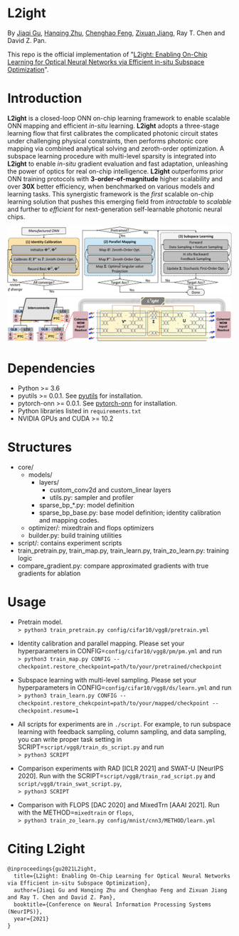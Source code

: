 # L2ight

By [Jiaqi Gu](https://github.com/JeremieMelo), [Hanqing Zhu](https://github.com/zhuhanqing), [Chenghao Feng](https://github.com/Fengchenghao1996), [Zixuan Jiang](https://github.com/zixuanjiang), Ray T. Chen and David Z. Pan.

This repo is the official implementation of "[L2ight: Enabling On-Chip Learning for Optical Neural Networks via Efficient in-situ Subspace Optimization](https://arxiv.org/abs/2110.14807)".

# Introduction
**L2ight** is a closed-loop ONN on-chip learning framework to enable scalable ONN mapping and efficient *in-situ* learning.
**L2ight** adopts a three-stage learning flow that first calibrates the complicated photonic circuit states under challenging physical constraints, then performs photonic core mapping via combined analytical solving and zeroth-order optimization.
A subspace learning procedure with multi-level sparsity is integrated into **L2ight** to enable *in-situ* gradient evaluation and fast adaptation, unleashing the power of optics for real on-chip intelligence.
**L2ight** outperforms prior ONN training protocols with **3-order-of-magnitude** higher scalability and over **30X** better efficiency, when benchmarked on various models and learning tasks.
This synergistic framework is the *first* scalable on-chip learning solution that pushes this emerging field from *intractable* to *scalable* and further to *efficient* for next-generation self-learnable photonic neural chips.

![flow](figures/L2ightFlow.png)
![teaser](figures/teaser.png)
# Dependencies
* Python >= 3.6
* pyutils >= 0.0.1. See [pyutils](https://github.com/JeremieMelo/pyutility) for installation.
* pytorch-onn >= 0.0.1. See [pytorch-onn](https://github.com/JeremieMelo/pytorch-onn) for installation.
* Python libraries listed in `requirements.txt`
* NVIDIA GPUs and CUDA >= 10.2

# Structures
* core/
    * models/
        * layers/
            * custom_conv2d and custom_linear layers
            * utils.py: sampler and profiler
        * sparse_bp_\*.py: model definition
        * sparse_bp_base.py: base model definition; identity calibration and mapping codes.
    * optimizer/: mixedtrain and flops optimizers
    * builder.py: build training utilities
* script/: contains experiment scripts
* train_pretrain.py, train_map.py, train_learn.py, train_zo_learn.py: training logic
* compare_gradient.py: compare approximated gradients with true gradients for ablation

# Usage
* Pretrain model.\
`> python3 train_pretrain.py config/cifar10/vgg8/pretrain.yml`

* Identity calibration and parallel mapping. Please set your hyperparameters in CONFIG=`config/cifar10/vgg8/pm/pm.yml` and run\
`> python3 train_map.py CONFIG --checkpoint.restore_checkpoint=path/to/your/pretrained/checkpoint`

* Subspace learning with multi-level sampling. Please set your hyperparameters in CONFIG=`config/cifar10/vgg8/ds/learn.yml` and run\
`> python3 train_learn.py CONFIG --checkpoint.restore_chekcpoint=path/to/your/mapped/checkpoint --checkpoint.resume=1`

* All scripts for experiments are in `./script`. For example, to run subspace learning with feedback sampling, column sampling, and data sampling, you can write proper task setting in SCRIPT=`script/vgg8/train_ds_script.py` and run\
`> python3 SCRIPT`

* Comparison experiments with RAD [ICLR 2021] and SWAT-U [NeurIPS 2020]. Run with the SCRIPT=`script/vgg8/train_rad_script.py` and `script/vgg8/train_swat_script.py`,\
`> python3 SCRIPT`

* Comparison with FLOPS [DAC 2020] and MixedTrn [AAAI 2021]. Run with the METHOD=`mixedtrain` or `flops`,\
`> python3 train_zo_learn.py config/mnist/cnn3/METHOD/learn.yml`

# Citing L2ight
```
@inproceedings{gu2021L2ight,
  title={L2ight: Enabling On-Chip Learning for Optical Neural Networks via Efficient in-situ Subspace Optimization},
  author={Jiaqi Gu and Hanqing Zhu and Chenghao Feng and Zixuan Jiang and Ray T. Chen and David Z. Pan},
  booktitle={Conference on Neural Information Processing Systems (NeurIPS)},
  year={2021}
}
```
